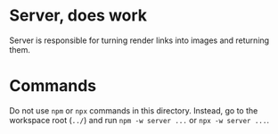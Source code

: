 # Server, does work

Server is responsible for turning render links into images and returning them.

# Commands

Do not use `npm` or `npx` commands in this directory. Instead, go to the workspace root (`../`) and run `npm -w server ...` or `npx -w server ...`.
